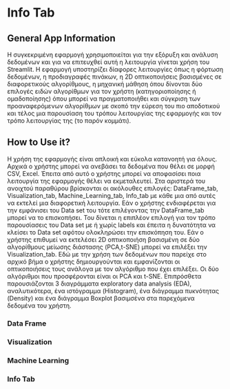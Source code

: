 # Info Tab

## General App Information
Η συγκεκριμένη εφαρμογή χρησιμοποιείται για την εξόρυξη και ανάλυση δεδομένων και για να επιτευχθεί αυτή η λειτουργία γίνεται χρήση του Streamlit. Η εφαρμογή υποστηρίζει δίαφορες λειτουργίες όπως η φόρτωση δεδομένων, η προδιαγραφές πινάκων, η 2D οπτικοποιήσεις βασισμένες σε διαφορετικούς αλγορίθμους, η μηχανική μάθηση όπου δίνονται δύο επιλογές ειδών αλγορίθμων για τον χρήστη (κατηγοριοποίησης ή ομαδοποίησης) όπου μπορεί να πραγματοποιήθει και σύγκριση των προαναφερόμενων αλγορίθμων με σκοπό την εύρεση του πιο αποδοτικού και τέλος μια παρουσίαση του τρόπου λειτουργίας της εφαρμογής και τον τρόπο λειτουργίας της (το παρόν κομμάτι).

## How to Use it?
Η χρήση της εφαρμογής είναι απλοική και εύκολα κατανοητή για όλους. Αρχικά ο χρήστης μπορεί να ανεβάσει τα δεδομένα που θέλει σε μορφή CSV, Excel. Έπειτα από αυτό ο χρήστης μπορεί να αποφασίσει ποια λειτουργία της εφαρμογής θέλει να εκμεταλευτεί. Στα αριστερά του ανοιχτού παραθύρου βρίσκονται οι ακόλουθες επιλογές:  DataFrame_tab, Visualization_tab, Machine_Learning_tab, Info_tab με κάθε μια από αυτές να εκτελεί μια διαφορετική λειτουργία. Εάν ο χρήστης ενδιαφέρεται για την εμφάνισει του Data set του τότε επιλέγοντας την DataFrame_tab μπορεί να το επισκοπήσει. Του δίνεται η επιπλέον επιλογή για τον τρόπο παρουσίασεις του Data set με ή χωρίς labels και έπειτα η δυνατότητα να κλείσει το Data set αφότου ολοκληρώσει την επισκόπηση του. Εάν ο χρήστης επιθυμεί να εκτελέσει 2D οπτικοποιήση βασισμένη σε δύο αλγορίθμους μείωσης διάστασης (PCA,t-SNE) μπορεί να επιλέξει την Visualization_tab. Εδώ με την χρήση των δεδομένων που παρείχε στο αρχικό βήμα ο χρήστης δημιουργούνται και εμφανίζονται οι οπτικοποιήσεις τους ανάλογα με τον αλγόριθμο που έχει επιλέξει. Οι δύο αλγόριθμοι που προσφέρονται είναι οι PCA και t-SNE. Επιπρόσθετα παρουσιάζονται 3 διαγράμματα exploratory data analysis (EDA), αναλυτικότερα, ένα ιστόγραμμα (Histogram), ένα διάγραμμα πυκνότητας (Density) και ένα διάγραμμα Boxplot βασιμσένα στα παρεχόμενα δεδομένα του χρήστη.


### Data Frame


### Visualization

### Machine Learning

### Info Tab

